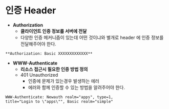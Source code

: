 # 인증 Header

- **Authorization**
    - **클라이언트 인증 정보를 서버에 전달**
    - 다양한 인증 메커니즘이 있는데 어떤 것이냐와 별개로 header 에 인증 정보를 전달해주어야 한다.

```
**Authorization: Basic XXXXXXXXXXXXX**
```

- **WWW-Authenticate**
    - **리소스 접근시 필요한 인증 방법 정의**
    - 401 Unauthorized
        - 인증에 문제가 있는경우 발생하는 에러
        - 에러와 함께 인증할 수 있는 방법을 알려주어야 한다.

```
WWW-Authenticate: Newauth realm="apps", type=1, 
title="Login to \"apps\"", Basic realm="simple"
```